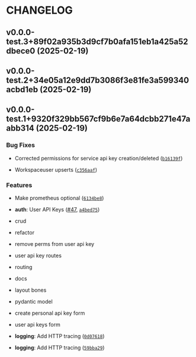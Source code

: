 # CHANGELOG


## v0.0.0-test.3+89f02a935b3d9cf7b0afa151eb1a425a52dbece0 (2025-02-19)


## v0.0.0-test.2+34e05a12e9dd7b3086f3e81fe3a599340acbd1eb (2025-02-19)


## v0.0.0-test.1+9320f329bb567cf9b6e7a64dcbb271e47aabb314 (2025-02-19)

### Bug Fixes

- Corrected permissions for service api key creation/deleted
  ([`b16139f`](https://github.com/PtolemyLovesYou/ptolemy/commit/b16139f2698399f57e678eb8d138018e8d11c7f2))

- Workspaceuser upserts
  ([`c356aaf`](https://github.com/PtolemyLovesYou/ptolemy/commit/c356aaf045a75ff3aea9b1ef873e471730b5d55f))

### Features

- Make prometheus optional
  ([`6134be8`](https://github.com/PtolemyLovesYou/ptolemy/commit/6134be851d40f120601805274a50392b58d39baf))

- **auth**: User API Keys ([#47](https://github.com/PtolemyLovesYou/ptolemy/pull/47),
  [`a4bed75`](https://github.com/PtolemyLovesYou/ptolemy/commit/a4bed75f9e6c4019925c71b7cbd6213d62cdb2d5))

* crud

* refactor

* remove perms from user api key

* user api key routes

* routing

* docs

* layout bones

* pydantic model

* create personal api key form

* user api keys form

- **logging**: Add HTTP tracing
  ([`0d07618`](https://github.com/PtolemyLovesYou/ptolemy/commit/0d0761840f0b9c6364c0ba95556b17d46c26af65))

- **logging**: Add HTTP tracing
  ([`59bba29`](https://github.com/PtolemyLovesYou/ptolemy/commit/59bba296f2cd38105055a1a3b72aa0c3d18606ee))
